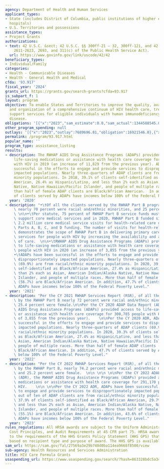 ```yaml
---
agency: Department of Health and Human Services
applicant_types:
- State (includes District of Columbia, public institutions of higher education and
  hospitals)
- U.S. Territories and possessions
assistance_types:
- Project Grants
authorizations:
- text: 42 U.S.C. &sect; 42 U.S.C. §§ 300ff-21 – 32, 300ff-121, and 42 U.S.C. § 243(c)(sections
    2611-2623, 2693, and 311(c) of the Public Health Service Act).
  url: https://www.govinfo.gov/link/uscode/42/42
beneficiary_types:
- Individual/Family
categories:
- Health - Communicable Diseases
- Health - General Health and Medical
cfda: '93.917'
fiscal_year: '2024'
grants_url: https://grants.gov/search-grants?cfda=93.917
is_subpart_f: 1
layout: program
objective: To enable States and Territories to improve the quality, availability,
  and organization of a comprehensive continuum of HIV health care, treatment, and
  support services for eligible individuals with human immunodeficiency virus (HIV)
  disease.
obligations: '[{"x":"2023","sam_estimate":0.0,"sam_actual":1344588545.0,"usa_spending_actual":1240298776.35},{"x":"2024","sam_estimate":0.0,"sam_actual":1411488983.0,"usa_spending_actual":1268180541.6},{"x":"2025","sam_estimate":0.0,"sam_actual":1364878000.0,"usa_spending_actual":0.0}]'
other_program_spending: null
outlays: '[{"x":"2023","outlay":7689696.81,"obligation":16921546.0},{"x":"2024","outlay":7053525.35,"obligation":30145425.0},{"x":"2025","outlay":0.0,"obligation":0.0}]'
permalink: /program/93.917.html
popular_name: ''
program_type: assistance_listing
results:
- description: The RWHAP AIDS Drug Assistance Programs (ADAPs) provided access to
    life-saving medications or assistance with health care coverage for 296,930 people
    with HIV in 2019 (an increase of 11,829 from the previous year). ADAPs have been
    successful in the efforts to engage and provide services to disproportionately
    impacted populations. Nearly three-quarters of ADAP clients are from racial/ethnic
    minority populations. In 2018, 39.1% of clients self-identified as Black/African
    American, 26.4% as Hispanic/Latino, and less than 2% each as Asian, American Indian/Alaska
    Native, Native Hawaiian/Pacific Islander, and people of multiple races.  More
    than half of female ADAP clients are Black/African American.  In addition, 43.5%
    of clients served by ADAPs have incomes below 100% of the Federal Poverty Level.
  year: '2020'
- description: "•\tOf all the clients served by the RWHAP Part B program in 2020,\
    \ nearly 70 percent were racial and/ethnic minorities, and 25 percent were women.\
    \ \n\n•\tPer statute, 75 percent of RWHAP Part B service funds must be used to\
    \ support core medical services and in 2020, RWHAP Part B funded sites provided\
    \ 2.2 million core medical service visits for health-related care utilizing RWHAP\
    \ Parts A, B, C, and D funding. The number of visits for health-related services\
    \ demonstrates the scope of RWHAP Part B in delivering primary care and related\
    \ services for people with HIV by increasing the availability and accessibility\
    \ of care.  \n\n•\tRWHAP AIDS Drug Assistance Programs (ADAPs) provided access\
    \ to life-saving medications or assistance with health care coverage for 300,785\
    \ people with HIV in 2020 (an increase of 3,855 from the previous year).   \n\n\
    •\tADAPs have been successful in the efforts to engage and provide services to\
    \ disproportionately impacted populations. Nearly three-quarters of ADAP clients\
    \ (69.9%) are from racial/ethnic minority populations. In 2020, 39.3% of clients\
    \ self-identified as Black/African American, 27.4% as Hispanic/Latino, and less\
    \ than 2% each as Asian, American Indian/Alaska Native, Native Hawaiian/Pacific\
    \ Islander, and people of multiple races. More than half of female ADAP clients\
    \ (56.7%) are Black/African American. In addition, 47.7% of clients served by\
    \ ADAPs have incomes below 100% of the Federal Poverty Level."
  year: '2021'
- description: "Per the CY 2021 RWHAP Services Report (RSR), of all the clients served\
    \ by the RWHAP Part B nearly 72 percent were racial and/ethnic minorities, and\
    \ 25.4 percent were female.\n\nPer the CY 2020 ADAP Data Report (ADR), the RWHAP\
    \ AIDS Drug Assistance Programs (ADAPs) provided access to life-saving medications\
    \ or assistance with health care coverage for 300,785 people with HIV (an increase\
    \ of 3,855 from the previous year).    \n\nPer the CY 2020 ADR, ADAPs have been\
    \ successful in the efforts to engage and provide services to disproportionately\
    \ impacted populations. Nearly three-quarters of ADAP clients (69.9%) are from\
    \ racial/ethnic minority populations. In 2020, 39.3% of clients self-identified\
    \ as Black/African American, 27.4% as Hispanic/Latino, and less than 2% each as\
    \ Asian, American Indian/Alaska Native, Native Hawaiian/Pacific Islander, and\
    \ people of multiple races. More than half of female ADAP clients (56.7%) are\
    \ Black/African American. In addition, 47.7% of clients served by ADAPs have incomes\
    \ below 100% of the Federal Poverty Level."
  year: '2022'
- description: "Per the CY 2022 RWHAP Services Report (RSR), of all the clients served\
    \ by the RWHAP Part B, nearly 74.2 percent were racial and/ethnic minorities,\
    \ and 25.2 percent were female.  \n\n \n\n \n\nPer the CY 2022 ADAP Data Report\
    \ (ADR), the RWHAP AIDS Drug Assistance Programs (ADAPs) provided access to life-saving\
    \ medications or assistance with health care coverage for 291,170 people with\
    \ HIV.    \n\n \n\nPer the CY 2022 ADR, ADAPs have been successful in the efforts\
    \ to engage and provide services to disproportionately impacted populations. Seven\
    \ out of ten of ADAP clients are from racial/ethnic minority populations. In 2022,\
    \ 37.9% of clients self-identified as Black/African American, 29.7% as Hispanic/Latino,\
    \ and less than 2% each as Asian, American Indian/Alaska Native, Native Hawaiian/Pacific\
    \ Islander, and people of multiple races. More than half of female ADAP clients\
    \ (55.1%) are Black/African American. In addition, 43.6% of clients served by\
    \ ADAPs have incomes below 100% of the Federal Poverty Level."
  year: '2023'
rules_regulations: All HRSA awards are subject to the Uniform Administrative Requirements,
  Cost Principles, and Audit Requirements at 45 CFR part 75. HRSA awards are subject
  to the requirements of the HHS Grants Policy Statement (HHS GPS) that are applicable
  based on recipient type and purpose of award. The HHS GPS is available at https://www.hhs.gov/sites/default/files/hhs-grants-policy-statement-october-2024.pdf.
sam_url: https://sam.gov/fal/27569a3e29b740d0ba114ea9668f8500/view
sub-agency: Health Resources and Services Administration
title: HIV Care Formula Grants
usaspending_url: https://www.usaspending.gov/search/?hash=863328bdc5a343a72fa443c34380af36
---
```

